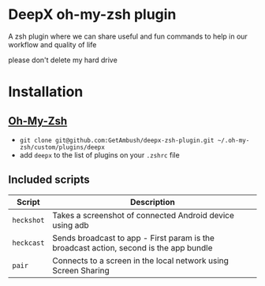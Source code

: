 # DeepX oh-my-zsh plugin

A zsh plugin where we can share useful and fun commands to help in our workflow and quality of life

please don't delete my hard drive

# Installation

## [Oh-My-Zsh](https://github.com/robbyrussell/oh-my-zsh)

- `git clone git@github.com:GetAmbush/deepx-zsh-plugin.git ~/.oh-my-zsh/custom/plugins/deepx`
- add `deepx` to the list of plugins on your `.zshrc` file

## Included scripts

| Script     | Description                                                                            |
| ---------- | -------------------------------------------------------------------------------------- |
| `heckshot` | Takes a screenshot of connected Android device using adb                               |
| `heckcast` | Sends broadcast to app - First param is the broadcast action, second is the app bundle |
| `pair`     | Connects to a screen in the local network using Screen Sharing                         |
